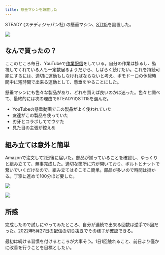 ```yaml
---
title: 懸垂マシンを設置した
---
```

STEADY (ステディジャパン社) の懸垂マシン、[ST115](https://www.amazon.co.jp/dp/B09K3QQBKH)を設置した。

![](https://lh4.googleusercontent.com/uti0hsG730eXHukxbHfw4H8PDKfCAXGq85s1Nsa_Qb7TPcAxm_MiPFqTV1KHOzNUCFGHreCJhNjGFWGu5Hjl8_oQ4PjB0G3OvbygpF5S6BlsCKa60g5cNK3oQ2N-6_jkpAVcCx1nRfE7Y5LKgmx3bA5ZuPHcdlMczt_xWXzDqBuwSD5HjXQ71q8k)

なんで買ったの？
--------

ここのところ毎日、YouTubeで[作業配信](https://www.youtube.com/c/r7kamura)をしている。自分の作業は捗るし、監視してくれている人も一定数居るようだから、しばらく続けたい。これを持続可能にするには、適切に運動もしなければならないと考え、ポモドーロの休憩時間中に短時間で出来る運動として、懸垂をやることにした。

懸垂マシンにも色々な製品があり、どれを買えば良いのかは迷った。色々と調べて、最終的には次の理由でSTEADYのST115を選んだ。

*   YouTubeの懸垂動画でこの製品がよく使われていた
*   友達がこの製品を使っていた
*   刃牙とコラボしててウケた
*   見た目の主張が控えめ

組み立ては意外と簡単
----------

Amazonで注文して2日後に届いた。部品が揃っていることを確認し、ゆっくりと組み立てて、無事完成した。適切な箇所に穴が開いており、ボルトとナットで繋いでいくだけなので、組み立てはそこそこ簡単。部品が多いので時間は掛かる。丁寧に進めて100分ほど要した。

![](https://lh4.googleusercontent.com/6gTWytcGbEVtnrzj87Ha5Gx2WJWddWLH7JI7_QDXO6IDWnEC6Np_H8YRof-bvdyis07teCm2ca3ocI2nRwzPAot0irh4TaX2pRXXNkUx4RPMDYTrNINAUcK8tHvT3pkopWnh3seVpTjB67RGfCkTnOVvqRMMk5k_-DgaFMjMEZ8EZAxa85lJxpDc)

![](https://lh4.googleusercontent.com/4Czpf5xro-eLm68MuHLLFAgAK6A6RStlXBqpeGbLjdihiEyAAP6bBvKVnoEevocxlupJ_LDvgW7gid8n3bUAkSfq86OPNAuRqCdvkVXLnGvHq2t2eJ4W5v4msC9YoZb6B-pLDJaGdAHYo78N6y9QjhcOyIhDZpgP5KoFt7HNzhsYQc5onBQQhjsV)

所感
--

完成したので試しにやってみたところ、自分が連続で出来る回数は逆手で5回だった。2022年5月27日の[配信の切り抜き](https://www.youtube.com/clip/Ugkxy2NXpdlfZF0kT9s-MoCOrbB1wpWEryK9)でその様子が確認できる。

最初は続ける習慣を付けるところが大事そう。1日1回触れること、前日より僅かに改善を行うことを目標としたい。
